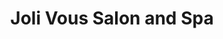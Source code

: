 ---
title: "Joli Vous Salon and Spa"
url: /prairieville/joli-vous-salon-and-spa/
shop: hairdresser
---